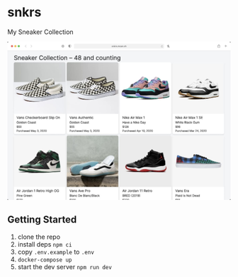 # snkrs

My Sneaker Collection

![](public/screenshot.jpg)

## Getting Started

1. clone the repo
2. install deps `npm ci`
3. copy `.env.example` to `.env`
4. `docker-compose up`
5. start the dev server `npm run dev`
